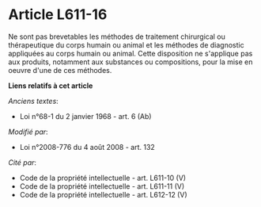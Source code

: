 # Article L611-16

Ne sont pas brevetables les méthodes de traitement chirurgical ou thérapeutique du corps humain ou animal et les méthodes de
diagnostic appliquées au corps humain ou animal. Cette disposition ne s'applique pas aux produits, notamment aux substances
ou compositions, pour la mise en oeuvre d'une de ces méthodes.

**Liens relatifs à cet article**

_Anciens textes_:

  - Loi n°68-1 du 2 janvier 1968 - art. 6 (Ab)

_Modifié par_:

  - Loi n°2008-776 du 4 août 2008 - art. 132

_Cité par_:

  - Code de la propriété intellectuelle - art. L611-10 (V)
  - Code de la propriété intellectuelle - art. L611-11 (V)
  - Code de la propriété intellectuelle - art. L612-12 (V)
